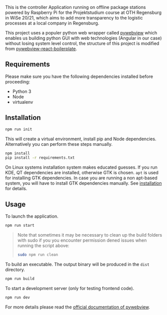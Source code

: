 This is the controller Application running on offline package stations powered by Raspberry Pi for the Projektstudium course at OTH Regensburg in WiSe 20/21, which aims to add more transparency to the logistic processes at a local company in Regensburg.

This project uses a populer python web wrapper called [pywebview](https://github.com/r0x0r/pywebview) which enables us building python GUI with web technologies (Angular in our case) without losing system level control, the structure of this project is modified from [pywebview-react-boilerplate](https://github.com/r0x0r/pywebview-react-boilerplate).

## Requirements
Please make sure you have the following dependencies installed before proceeding:
- Python 3
- Node
- virtualenv

## Installation

``` bash
npm run init
```

This will create a virtual environment, install pip and Node dependencies. Alternatively you can perform these steps manually.

``` bash
npm install
pip install -r requirements.txt
```

On Linux systems installation system makes educated guesses. If you run KDE, QT dependencies are installed, otherwise GTK is chosen. `apt` is used for installing GTK dependencies. In case you are running a non apt-based system, you will have to install GTK dependencies manually. See [installation](https://pywebview.flowrl.com/guide/installation.html) for details.

## Usage

To launch the application.

``` bash
npm run start
```

> Note that sometimes it may be necessary to clean up the build folders with sudo if you you encounter permission dened issues when running the script above:
>``` bash
>sudo npm run clean
>```

To build an executable. The output binary will be produced in the `dist` directory.

``` bash
npm run build
```

To start a development server (only for testing frontend code).

``` bash
npm run dev
```

For more details please read the [official documentation of pywebview](https://pywebview.flowrl.com/guide/).
